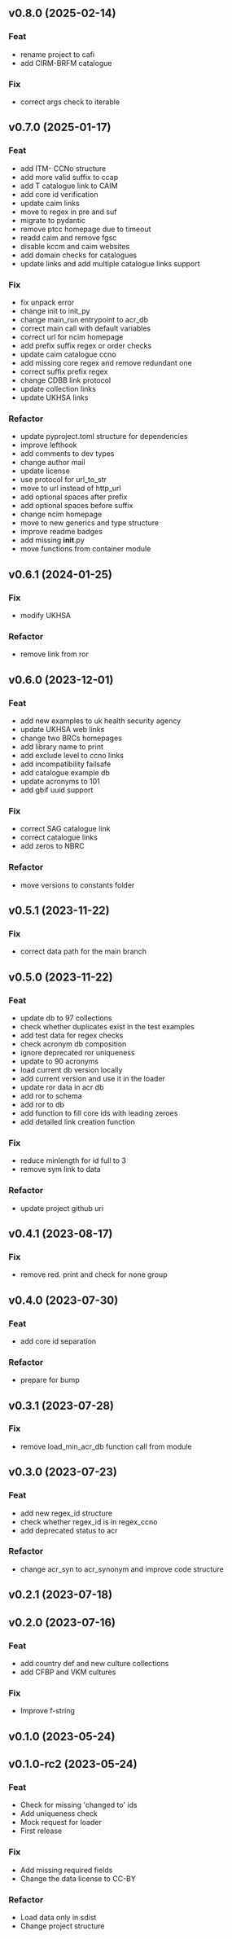 ## v0.8.0 (2025-02-14)

### Feat

- rename project to cafi
- add CIRM-BRFM catalogue

### Fix

- correct args check to iterable

## v0.7.0 (2025-01-17)

### Feat

- add ITM- CCNo structure
- add more valid suffix to ccap
- add T catalogue link to CAIM
- add core id verification
- update caim links
- move to regex in pre and suf
- migrate to pydantic
- remove ptcc homepage due to timeout
- readd caim and remove fgsc
- disable kccm and caim websites
- add domain checks for catalogues
- update links and add multiple catalogue links support

### Fix

- fix unpack error
- change init to init_py
- change main_run entrypoint to acr_db
- correct main call with default variables
- correct url for ncim homepage
- add prefix suffix regex or order checks
- update caim catalogue ccno
- add missing core regex and remove redundant one
- correct suffix prefix regex
- change CDBB link protocol
- update collection links
- update UKHSA links

### Refactor

- update pyproject.toml structure for dependencies
- improve lefthook
- add comments to dev types
- change author mail
- update license
- use protocol for url_to_str
- move to url instead of http_url
- add optional spaces after prefix
- add optional spaces before suffix
- change ncim homepage
- move to new generics and type structure
- improve readme badges
- add missing __init__.py
- move functions from container module

## v0.6.1 (2024-01-25)

### Fix

- modify UKHSA

### Refactor

- remove link from ror

## v0.6.0 (2023-12-01)

### Feat

- add new examples to uk health security agency
- update UKHSA web links
- change two BRCs homepages
- add library name to print
- add exclude level to ccno links
- add incompatibility failsafe
- add catalogue example db
- update acronyms to 101
- add gbif uuid support

### Fix

- correct SAG catalogue link
- correct catalogue links
- add zeros to NBRC

### Refactor

- move versions to constants folder

## v0.5.1 (2023-11-22)

### Fix

- correct data path for the main branch

## v0.5.0 (2023-11-22)

### Feat

- update db to 97 collections
- check whether duplicates exist in the test examples
- add test data for regex checks
- check acronym db composition
- ignore deprecated ror uniqueness
- update to 90 acronyms
- load current db version locally
- add current version and use it in the loader
- update ror data in acr db
- add ror to schema
- add ror to db
- add function to fill core ids with leading zeroes
- add detailed link creation function

### Fix

- reduce minlength for id full to 3
- remove sym link to data

### Refactor

- update project github uri

## v0.4.1 (2023-08-17)

### Fix

- remove red. print and check for none group

## v0.4.0 (2023-07-30)

### Feat

- add core id separation

### Refactor

- prepare for bump

## v0.3.1 (2023-07-28)

### Fix

- remove load_min_acr_db function call from module

## v0.3.0 (2023-07-23)

### Feat

- add new regex_id structure
- check whether regex_id is in regex_ccno
- add deprecated status to acr

### Refactor

- change acr_syn to acr_synonym and improve code structure

## v0.2.1 (2023-07-18)

## v0.2.0 (2023-07-16)

### Feat

- add country def and new culture collections
- add CFBP and VKM cultures

### Fix

- Improve f-string

## v0.1.0 (2023-05-24)

## v0.1.0-rc2 (2023-05-24)

### Feat

- Check for missing 'changed to' ids
- Add uniqueness check
- Mock request for loader
- First release

### Fix

- Add missing required fields
- Change the data license to CC-BY

### Refactor

- Load data only in sdist
- Change project structure
